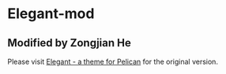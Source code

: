 # Elegant-mod

## Modified by Zongjian He

Please visit [Elegant - a theme for Pelican](http://oncrashreboot.com/pelican-elegant) for the original version.

